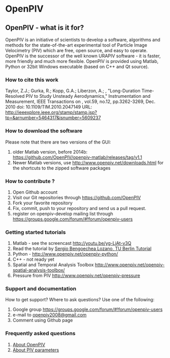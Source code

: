 # OpenPIV

## OpenPIV - what is it for? 

OpenPIV is an initiative of scientists to develop a software, algorithms and methods for the state-of-the-art experimental tool of Particle Image Velocimetry (PIV) which are free, open source, and easy to operate.
OpenPIV is the successor of the well known URAPIV software - it is faster, more friendly and much more flexible.
OpenPIV is provided using Matlab, Python or 32bit Windows executable (based on C++ and Qt source).

###  How to cite this work

Taylor, Z.J.; Gurka, R.; Kopp, G.A.; Liberzon, A.; , "Long-Duration Time-Resolved PIV to Study Unsteady Aerodynamics," Instrumentation and Measurement, IEEE Transactions on , vol.59, no.12, pp.3262-3269, Dec. 2010
doi: 10.1109/TIM.2010.2047149
URL: http://ieeexplore.ieee.org/stamp/stamp.jsp?tp=&arnumber=5464317&isnumber=5609237


### How to download the software
Please note that there are two versions of the GUI: 
1. older Matlab version, before 2014b: https://github.com/OpenPIV/openpiv-matlab/releases/tag/v1.1
2. Newer Matlab versions, use http://www.openpiv.net/downloads.html for the shortcuts to the zipped software packages

### How to contribute ?

1. Open Github account  
2. Visit our Git repositories through https://github.com/OpenPIV  
3. Fork your favorite repository  
4. Fix, commit, push to your repository and send us a pull request.   
5. register on openpiv-develop mailing list through https://groups.google.com/forum/#!forum/openpiv-users 



###  Getting started  tutorials  
1. Matlab - see the screencast http://youtu.be/yg-LjAt-v3Q
2. Read the tutorial by <a href="mailto:Sergio.Bengoechea.Lozano@tnt.TU-Berlin.DE"> Sergio Bengoechea Lozano, TU Berlin </a>
[Tutorial](https://github.com/OpenPIV/openpiv-matlab/raw/master/docs/Tutorial_OpenPIV/Tutorial_OpenPIV.pdf)   
3. Python - http://www.openpiv.net/openpiv-python/  
4. C++ - not ready yet  
5. Spatial and Temporal Analysis Toolbox http://www.openpiv.net/openpiv-spatial-analysis-toolbox/  
6. Pressure from PIV http://www.openpiv.net/openpiv-pressure  


### Support and documentation  
How to get support? Where to ask questions? Use one of the following:  
1. Google group https://groups.google.com/forum/#!forum/openpiv-users   
2. e-mail to openpiv2008@gmail.com  
3. Comment using Github page  

### Frequently asked questions  
1. [About OpenPIV](https://github.com/OpenPIV/openpiv.github.com/wiki/Frequently-Asked-Questions-about-OpenPIV)
2. [About PIV parameters](https://github.com/OpenPIV/openpiv.github.com/wiki/Frequently-Asked-Questions-about-PIV-parameters)
